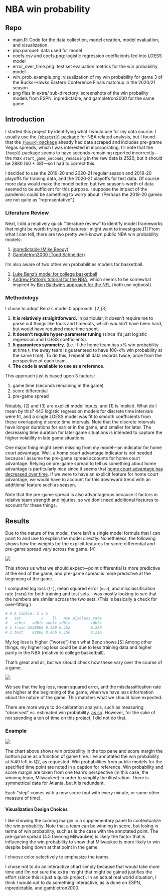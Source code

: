 # NBA win probability

## Repo

- main.R: Code for the data collection, model creation, model evaluation, and visualization.
- pbp.parquet: data used for model
- coefs.csv and coefs.png: logistic regression coefficients fed into LOESS model
- error_over_time.png: test set evaluation metrics for the win probability model
- win_prob_example.png: visualization of my win probability for game 3 of the Bucks-Hawks Eastern Conference Finals matchup in the 2020/21 season
- png files in extra/ sub-directory: screenshots of the win probaility models from ESPN, inpredictable, and gambletron2000 for the same game.

## Introduction

I started this project by identifying what I would use for my data source. I usually
use the [`{nbastatR}` package](https://github.com/abresler/nbastatR) for
NBA related analysis, but I found that the [`{hoopR}`
package](https://github.com/saiemgilani/hoopR) already had data scraped
and includes pre-grame Vegas spreads, which I was interested in
incorporating. I’ll note that the `{hoopR}` package seems to have
seconds remaining reported incorrectly—the max
`start_game_seconds_remaining` in the raw data is 2520, but it should be
2880 (60 \* 48)—so I had to correct this.

I decided to use the 2019-20 and 2020-21 regular season and 2019-20
playoffs for training data, and the 2020-21 playoffs for test data. Of
course more data would make the model better, but two season’s worth of
data seemed to be sufficient for this purpose. I suppose the impact of
the pandemic could be something to worry about. (Perhaps the 2019-20
games are not quite as “representative”.)

### Literature Review

Next, I did a relatively quick “literature review” to identify model
frameworks that might be worth trying and features I might want to
investigate.[1] From what I can tell, there are two pretty well-known
public NBA win probability models:

1.  [inpredictable (Mike
    Beouy)](https://www.inpredictable.com/2015/02/updated-nba-win-probability-calculator.html)
2.  [Gambletron2000 (Todd
    Schneider)](https://www.gambletron2000.com/about)

I’m also aware of two other win probabilities models for basketball.

1.  [Luke Benz’s model for college
    basketball](https://github.com/lbenz730/Senior-Thesis/blob/master/luke_benz_senior_thesis.pdf)
2.  [Andrew Patton’s tutorial for the
    NBA](https://github.com/anpatton/basic-nba-tutorials/blob/main/win_probability/make_win_probability_model.md),
    which seems to be somewhat inspired by [Ben Baldwin’s approach for
    the
    NFL](https://www.opensourcefootball.com/posts/2020-09-28-nflfastr-ep-wp-and-cp-models/)
    (both use xgboost)

### Methodology

I chose to adopt Benz’s model 0 approach. [2][3]

1.  **It is relatively straightforward.** In particular, it doesn’t
    require me to parse out things like fouls and timeouts, which
    wouldn’t have been hard, but would have required more time spent.
2.  **It doesn’t require hyper-parameter tuning** (since it’s just
    logistic regression and LOESS coefficients).
3.  **It guarantees symmetry.** (i.e. If the home team has x% win
    probability at time t, the away team is guaranteed to have 100-x%
    win probability at the same time). To do this, I repeat all data
    records twice, once from the perspective of each team.
4.  **The code is available to use as a reference.**

This approach just is based upon 3 factors:

1.  game time (seconds remaining in the game)
2.  score differential
3.  pre-game spread

Notably, (2) and (3) are explicit model inputs, and (1) is implicit.
What do I mean by this? 443 logistic regression models for discrete time
intervals were fit, and a single LOESS model was fit to smooth
coefficients from these overlapping discrete time intervals. Note that
the discrete intervals have longer durations for earlier in the game,
and smaller for later. The decreasing time duration for later game
situations is intended to capture the higher volatility in late game
situations.

One major thing might seem missing from my model—an indicator for home
court advantage. Well, a home court advantage indicator is not needed
because I assume the pre-game spread accounts for home court advantage.
Relying on pre-game spread to tell us something about home advantage is
particularly nice since it seems that [home court advantage has
decreased over
time](https://www.theringer.com/2021/6/1/22462636/what-happened-to-home-court-advantage).
If we were to have an explicit feature for home court advantage, we
would have to account for this downward trend with an additional feature
such as season.

Note that the pre-game spread is also advantageous because it factors in
relative team strength and injuries, so we don’t need additional
features to account for these things.

## Results

Due to the nature of the model, there isn’t a single model formula that
I can point to and use to explain the model directly. Nonetheless, the following shows how the weights for
the explicit features for score differential and pre-game spread vary
across the game. [4]

![](coefs.png)

This shows us what we should expect—point differential is more
predictive at the end of the game, and pre-game spread is more
predictive at the beginning of the game.

I computed log loss (`ll`), mean squared error (`mse`), and
misclassification rate (`rate`) for both training and test sets. I was
mostly looking to see that the numbers are similar across the two sets.
(This is basically a check for over-fitting.)

``` r
# # A tibble: 2 x 5
#   set         n    ll   mse misclass_rate
#   <chr>   <dbl> <dbl> <dbl>         <dbl>
# 1 train 2228960 0.460 0.152         0.229
# 2 test    82882 0.456 0.150         0.216
```

My log loss is higher (“worse”) than what Benz shows.[5] Among other
things, my higher log loss could be due to less training data and higher
parity in the NBA (relative to college basketball).

That’s great and all, but we should check how these vary over the course
of a game.

![](error_over_time.png)

We see that the log loss, mean squared error, and the misclassification
rate are higher at the beginning of the game, when we have less
information about the nature of the game. This matches what we should
have expected.

There are more ways to do calibration analysis, such as measuring
“observed” vs. estimated win probability. [as
so](https://statsbylopez.files.wordpress.com/2017/03/locknett.png?w=569&h=563).
However, for the sake of not spending a ton of time on this project, I did not do that.

### Example

![](win_prob_example.png)

The chart above shows win probability in the top pane and score margin
the bottom pane as a function of game time. I’ve annotated the win
probability at 5:40 left in Q2, as requested. Win probabilities from
public models for the specified time point are noted in a caption for
reference. Win probability and score margin are taken from one team’s
perspective (in this case, the winning team, Milwaukee) in order to
simplify the illustration. There is symmetrical data for Atlanta, but it
is redundant.

Each “step” comes with a new score (not with every minute, or some other
measure of time).

#### Visualization Design Choices

I like showing the scoring margin in a supplementary panel to
contextualize the win probability. Note that a team can be winning in
score, but losing in terms of win probability, such as is the case with
the annotated point. The pre-game spread (4.5 favoring Milwaukee) is
likely the factor that is influencing the win probability to show that
Milwaukee is more likely to win despite being down at that point in the
game.

I choose color selectively to emphasize the teams.

I chose not to do an interactive chart simply because that would take
more time and I’m not sure the extra insight that might be gained
justifies the effort (since this is just a quick project). In an actual real
world situation, I think I would opt to do something interactive, as is
done on ESPN, inpredictable, and gambletron2000.
